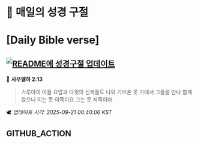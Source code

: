 # 🙏 매일의 성경 구절
# [Daily Bible verse]
## [![README에 성경구절 업데이트](https://github.com/DONGSUKA/first_test/actions/workflows/update-readme-bible.yml/badge.svg)](https://github.com/DONGSUKA/first_test/actions/workflows/update-readme-bible.yml)
<!-- START_BIBLE_VERSE -->
📖 **사무엘하 2:13**
> 스루야의 아들 요압과 다윗의 신복들도 나와 기브온 못 가에서 그들을 만나 함께 앉으니 이는 못 이쪽이요 그는 못 저쪽이라

🕊️ _업데이트 시각: 2025-09-21 00:40:06 KST_
  <!-- END_BIBLE_VERSE -->
## GITHUB_ACTION
